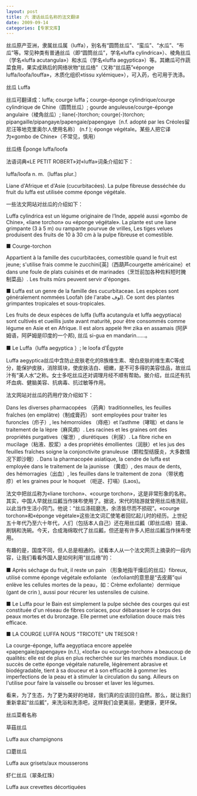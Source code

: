```yaml
---
layout: post
title: 六 漫话丝瓜名称的法文翻译
date: 2009-09-14
categories: [专家文库]  
---
```


丝瓜原产亚洲，隶属丝瓜属（luffa），别名有“圆筒丝瓜”、“蛮瓜”、“水瓜”、“布瓜”等。常见种类有普通丝瓜（即“圆筒丝瓜”，学名«luffa cylindrica»）、棱角丝瓜（学名«luffa acutangula»）和水瓜（学名«luffa aegyptica»）等。其嫩瓜可作蔬菜食用，果实成熟后的网络状物“丝瓜络”（又称“丝瓜筋”«éponge luffa/loofa/louffa»，木质化组织«tissu xylémique»），可入药，也可用于洗涤。

丝瓜 Luffa

丝瓜可翻译成：luffa; courge luffa；courge-éponge cylindrique/courge cylindrique de Chine（圆筒丝瓜）; gourde anguleuse/courge-éponge angulaire（棱角丝瓜）; liane(-)torchon; courge(-)torchon; pipangaille/pipangaye/papengaie/papengaye〔n.f. adopté par les Créoles留尼汪等地克里奥尔人使用名称〕 (n.f ); éponge végétale。某些人把它译为«gombo de Chine»（不常见，慎用）

丝瓜络 Éponge luffa/loofa



法语词典«LE PETIT ROBERT»对«luffa»词条介绍如下：

luffa/loofa n. m.〔luffas plur.〕

Liane d'Afrique et d'Asie (cucurbitacées). La pulpe fibreuse desséchée du fruit du luffa est utilisée comme éponge végétale.

一些法文网站对丝瓜的介绍如下：

Luffa cylindrica est un légume originaire de l’Inde, appelé aussi «gombo de Chine», «liane torchon» ou «éponge végétale». La plante est une liane grimpante (3 à 5 m) ou rampante pourvue de vrilles, Les tiges velues produisent des fruits de 10 à 30 cm à la pulpe fibreuse et comestible.

■ Courge-torchon

Appartient à la famille des cucurbitacées, comestible quand le fruit est jeune; s'utilise frais comme le zucchini[英]（西葫芦courgette américaine）et dans une foule de plats cuisinés et de marinades（烹饪前加各种佐料短时腌制菜品）. Les fruits mûrs peuvent servir d'éponges.

■ Luffa est un genre de la famille des cucurbitaceae. Les espèces sont généralement nommées Loofah (de l'arabe لوف). Ce sont des plantes grimpantes tropicales et sous-tropicales.

Les fruits de deux espèces de luffa (luffa acutangula et luffa aegyptiaca) sont cultivés et cueillis juste avant maturité, pour être consommés comme légume en Asie et en Afrique. Il est alors appelé জিকা zika en assamais (阿萨姆语，阿萨姆是印度的一个邦), 丝瓜 si-gua en mandarin……。

■ Le Luffa（luffa aegyptica ）; le loofa d'Égypte

Luffa aegyptica丝瓜中含防止皮肤老化的B族维生素、增白皮肤的维生素C等成分，能保护皮肤，消除斑块，使皮肤洁白、细嫩，是不可多得的美容佳品，故丝瓜汁有“美人水”之称。女士多吃丝瓜还对调理月经不顺有帮助。据介绍，丝瓜还有抗坏血病、健脑美容、抗病毒、抗过敏等作用。

法文网站对丝瓜的药用疗效介绍如下：

Dans les diverses pharmacopées （药典）traditionnelles, les feuilles fraîches (en emplâtre)（制成膏药） sont employées pour traiter les furoncles（疖子）, les hémorroïdes （痔疮）et l’asthme（哮喘）et dans le traitement de la lèpre（麻风病）. Les racines et les graines ont des propriétés purgatives（催泄）, diurétiques（利尿）. La fibre riche en mucilage（粘液、胶浆）a des propriétés émollientes（润肤）et les jus des feuilles fraîches soigne la conjonctivite granuleuse（颗粒型结膜炎，大多数情况下即沙眼）. Dans la pharmacopée asiatique, la cendre de luffa est employée dans le traitement de la jaunisse （黄疸）, des maux de dents, des hémorragies（出血）, les feuilles dans le traitement de zona （带状疱疹）et les graines pour le hoquet （呃逆、打嗝）(Laos)。

法文中把丝瓜称为«liane torchon»、«courge torchon»，这是非常形象的名称。其实，中国人早就丝瓜瓤当作抹布使用了。据说，宋代的陆游就曾用丝瓜络洗砚，以此当作生活小窍门。他说：“丝瓜涤砚磨洗，余渍皆尽而不损砚”。«courge torchon»和«éponge végétale»这些法文词汇使笔者回忆起儿时的经历。上世纪五十年代乃至六十年代，人们（包括本人自己）还在用丝瓜瓤（即丝瓜络）搓澡、刷锅和洗碗。今天，合成海绵取代了丝瓜瓤，但还是有许多人把丝瓜瓤当作抹布使用。

有趣的是，国度不同，但人总是相通的。试看本人从一个法文网页上摘录的一段内容，让我们看看外国人是如何利用“丝瓜络”的：

■ Après séchage du fruit, il reste un pain （形象地指干燥后的丝瓜）fibreux, utilisé comme éponge végétale exfoliante （exfoliant的意思是“去皮屑”qui enlève les cellules mortes de la peau，如：Crème exfoliante）dermique (gant de crin ), aussi pour récurer les ustensiles de cuisine.　　

■ Le Luffa pour le Bain est simplement la pulpe séchée des courges qui est constituée d'un réseau de fibres coriaces, pour débarasser le corps des peaux mortes et du bronzage. Elle permet une exfoliation douce mais très efficace.

■ LA COURGE LUFFA NOUS "TRICOTE" UN TRESOR !

La courge-éponge, luffa aegyptiaca encore appelée «papengaie/papengaye» (n.f.), «loofa» ou «courge-torchon» a beaucoup de qualités: elle est de plus en plus recherchée sur les marchés mondiaux. Le succès de cette éponge végétale naturelle, légèrement abrasive et biodégradable, tient à sa douceur et à son efficacité à gommer les imperfections de la peau et à stimuler la circulation du sang. Ailleurs on l'utilise pour faire la vaisselle ou brosser et laver les légumes.

看来，为了生态，为了更为美好的地球，我们真的应该回归自然。那么，就让我们重新拿起“丝瓜瓤”，来洗浴和洗涤吧，这样我们会更美丽，更健康，更环保。



丝瓜菜肴名称

草菇丝瓜

Luffa aux champignons

口蘑丝瓜

Luffa aux grisets/aux mousserons

虾仁丝瓜（翠条红珠）

Luffa aux crevettes décortiquées
